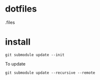 # dotfiles
.files

# install

```
git submodule update --init
```

To update

```
git submodule update --recursive --remote
```
